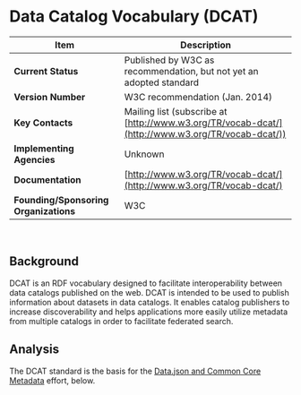 # Data Catalog Vocabulary (DCAT)

| Item | Description |
| --- | --- |
| **Current Status** | Published by W3C as recommendation, but not yet an adopted standard |
| **Version Number** | W3C recommendation (Jan. 2014) |
| **Key Contacts** | Mailing list (subscribe at [http://www.w3.org/TR/vocab-dcat/](http://www.w3.org/TR/vocab-dcat/)) |
| **Implementing Agencies** | Unknown |
| **Documentation** | [http://www.w3.org/TR/vocab-dcat/](http://www.w3.org/TR/vocab-dcat/) |
| **Founding/Sponsoring Organizations** | W3C |
<br>

## Background

DCAT is an RDF vocabulary designed to facilitate interoperability between data catalogs published on the web. DCAT is intended to be used to publish information about datasets in data catalogs. It enables catalog publishers to increase discoverability and helps applications more easily utilize metadata from multiple catalogs in order to facilitate federated search.

## Analysis

The DCAT standard is the basis for the [Data.json and Common Core Metadata](../../../standards/general_standards/data_catalogs/datajson_common_core_metadata.md) effort, below.
